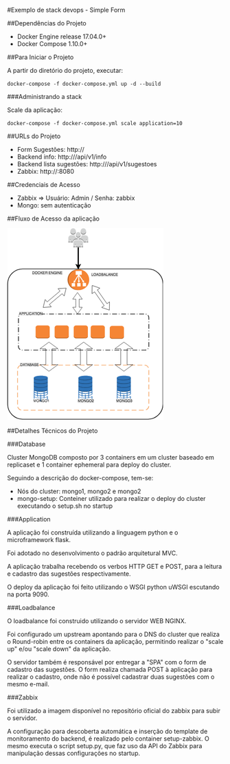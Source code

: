 #Exemplo de stack devops - Simple Form

##Dependências do Projeto

- Docker Engine release 17.04.0+
- Docker Compose 1.10.0+

##Para Iniciar o Projeto

A partir do diretório do projeto, executar:

```
docker-compose -f docker-compose.yml up -d --build
```

###Administrando a stack

Scale da aplicação:

```
docker-compose -f docker-compose.yml scale application=10
```

##URLs do Projeto

- Form Sugestões: http://<IP-HOST-DOCKER>
- Backend info: http://<IP-HOST-DOCKER>/api/v1/info
- Backend lista sugestões: http://<IP-HOST-DOCKER>/api/v1/sugestoes
- Zabbix: http://<IP-HOST-DOCKER>:8080

##Credenciais de Acesso

- Zabbix => Usuário: Admin / Senha: zabbix
- Mongo: sem autenticação


##Fluxo de Acesso da aplicação 

![alt text](fluxo.png)

##Detalhes Técnicos do Projeto

###Database

Cluster MongoDB composto por 3 containers em um cluster baseado em replicaset e 1 container ephemeral para deploy do cluster.

Seguindo a descrição do docker-compose, tem-se:

- Nós do cluster: mongo1, mongo2 e mongo2
- mongo-setup: Conteiner utilizado para realizar o deploy do cluster executando o setup.sh no startup


###Application

A aplicação foi construída utilizando a linguagem python e o microframework flask.

Foi adotado no desenvolvimento o padrão arquitetural MVC. 

A aplicação trabalha recebendo os verbos HTTP GET e POST, para a leitura e cadastro das sugestões respectivamente.

O deploy da aplicação foi feito utilizando o WSGI python uWSGI escutando na porta 9090.


###Loadbalance

O loadbalance foi construido utilizando o servidor WEB NGINX.

Foi configurado um upstream apontando para o DNS do cluster que realiza o Round-robin entre os containers da aplicação,
permitindo  realizar o "scale up" e/ou "scale down" da aplicação.

O servidor também é responsável por entregar a "SPA" com o form de cadastro das sugestões. O form realiza chamada POST à
aplicação para realizar o cadastro, onde não é possível cadastrar duas sugestões com o mesmo e-mail.


###Zabbix

Foi utilizado a imagem disponível no repositório oficial do zabbix para subir o servidor.

A configuração para descoberta automática e inserção do template de monitoramento do backend, é realizado pelo container 
setup-zabbix. O mesmo executa o script setup.py, que faz uso da API do Zabbix para manipulação dessas configurações no 
startup.


